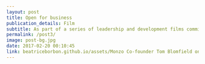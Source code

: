 ```yaml
---
layout: post
title: Open for business
publication_details: Film
subtitle: As part of a series of leadership and development films commissioned by a client, I interview Monzo founder Tom Blomfield about the advantages of taking an open, transparent approach. 
permalink: /post3/
image: post-bg.jpg
date: 2017-02-20 00:10:45
link: beatriceborbon.github.io/assets/Monzo Co-founder Tom Blomfield on his open approach to beginning a bank. (1).mp4
---
```

